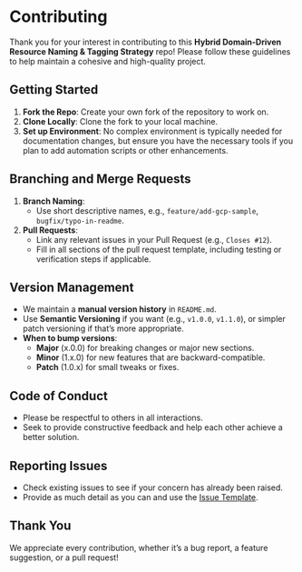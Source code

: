 # Contributing

Thank you for your interest in contributing to this **Hybrid
Domain-Driven Resource Naming & Tagging Strategy** repo! Please follow
these guidelines to help maintain a cohesive and high-quality project.

## Getting Started

1. **Fork the Repo**: Create your own fork of the repository to work
   on.
2. **Clone Locally**: Clone the fork to your local machine.
3. **Set up Environment**: No complex environment is typically needed
   for documentation changes, but ensure you have the necessary tools
   if you plan to add automation scripts or other enhancements.

## Branching and Merge Requests

1. **Branch Naming**:
   - Use short descriptive names, e.g., `feature/add-gcp-sample`,
     `bugfix/typo-in-readme`.
2. **Pull Requests**:
   - Link any relevant issues in your Pull Request (e.g., `Closes
     #12`).
   - Fill in all sections of the pull request template, including
     testing or verification steps if applicable.

## Version Management

- We maintain a **manual version history** in `README.md`.
- Use **Semantic Versioning** if you want (e.g., `v1.0.0`, `v1.1.0`),
  or simpler patch versioning if that’s more appropriate.
- **When to bump versions**:
  - **Major** (x.0.0) for breaking changes or major new sections.
  - **Minor** (1.x.0) for new features that are backward-compatible.
  - **Patch** (1.0.x) for small tweaks or fixes.

## Code of Conduct

- Please be respectful to others in all interactions.
- Seek to provide constructive feedback and help each other achieve a
  better solution.

## Reporting Issues

- Check existing issues to see if your concern has already been
  raised.
- Provide as much detail as you can and use the [Issue
  Template](./ISSUE_TEMPLATE.md).

## Thank You

We appreciate every contribution, whether it’s a bug report, a feature
suggestion, or a pull request!
